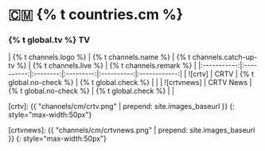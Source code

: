 # 🇨🇲 {% t countries.cm %}

### {% t global.tv %} TV

<!-- Logo - Name - Replay? - Live TV? - Remark -->

| {% t channels.logo %} | {% t channels.name %} | {% t channels.catch-up-tv %} | {% t channels.live %} | {% t channels.remark %} |
|:-----------:|:----------:|:--------:|:---------:|:----------:|:------------:|
| ![crtv] | CRTV | {% t global.no-check %}  | {% t global.check %} | |
| ![crtvnews] | CRTV News | {% t global.no-check %}  | {% t global.check %} | |


[crtv]: {{ "channels/cm/crtv.png" | prepend: site.images_baseurl }}
{: style="max-width:50px"}

[crtvnews]: {{ "channels/cm/crtvnews.png" | prepend: site.images_baseurl }}
{: style="max-width:50px"}
